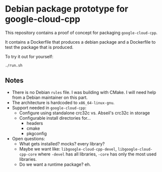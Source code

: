 # Debian package prototype for google-cloud-cpp

This repository contains a proof of concept for packaging `google-cloud-cpp`.

It contains a Dockerfile that produces a debian package and a Dockerfile to test
the package that is produced.

To try it out for yourself:

```sh
./run.sh
```

## Notes

- There is no Debian `rules` file. I was building with CMake. I will need help
  from a Debian maintainer on this part.
- The architecture is hardcoded to `x86_64-linux-gnu`.
- Support needed in `google-cloud-cpp`:
  - Configure using standalone crc32c vs. Abseil's crc32c in storage
  - Configurable install directories for...
    - headers
    - cmake
    - pkgconfig
- Open questions:
  - What gets installed? mocks? every library?
  - Maybe we want like: `libgoogle-cloud-cpp-devel`, `libgoogle-cloud-cpp-core`
    where `-devel` has all libraries, `-core` has only the most used libraries.
  - Do we want a runtime package? eh.
